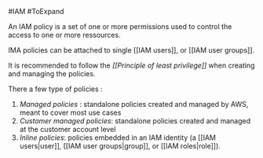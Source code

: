 #IAM #ToExpand 

An IAM policy is a set of one or more permissions used to control the access to one or more ressources.

IMA policies can be attached to single [[IAM users]], or [[IAM user groups]].

It is recommended to follow the _[[Principle of least privilege]]_ when creating and managing the policies.

There a few type of policies :
1. *Managed policies* : standalone policies created and managed by AWS, meant to cover most use cases
2. *Customer managed policies*: standalone policies created and managed at the customer account level
3. *Inline policies*: policies embedded in an IAM identity (a [[IAM users|user]], [[IAM user groups|group]], or [[IAM roles|role]]).